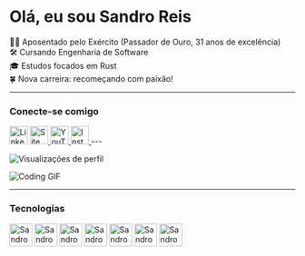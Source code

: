 # Olá, eu sou Sandro Reis

👨‍✈️ Aposentado pelo Exército (Passador de Ouro, 31 anos de excelência)  
🛠️ Cursando Engenharia de Software  
🎓 Estudos focados em Rust  
🍀 Nova carreira: recomeçando com paixão!

---

### Conecte-se comigo

<a href="https://www.linkedin.com/in/sandro-reis-9692513a/" target="_blank" title="LinkedIn">
<img src="https://github.com/marcodotcastro/marcodotcastro/blob/master/linkedin.png?raw=true" alt="LinkedIn" width="32" height="32"/></a>
<a href="https://desenvolvendo.me" target="_blank" title="Site pessoal">
  <img src="https://github.com/marcodotcastro/marcodotcastro/blob/master/chrome.png?raw=true" alt="Site pessoal" width="32" height="32"/>
</a>
<a href="https://www.youtube.com/@veteranoedev" target="_blank" title="YouTube">
  <img src="https://github.com/marcodotcastro/marcodotcastro/blob/master/youtube-v2.png?raw=true" alt="YouTube" width="32" height="32"/>
</a>
<a href="https://instagram.com/irmao.sandroreis" target="_blank" title="Instagram">
  <img src="https://github.com/marcodotcastro/marcodotcastro/blob/master/instagram.png?raw=true" alt="Instagram" width="32" height="32"/>
</a>
---

![Visualizações de perfil](https://komarev.com/ghpvc/?username=marcodotcastro)

![Coding GIF](https://github.com/marcodotcastro/marcodotcastro/blob/master/code.gif?raw=true)

---

### Tecnologias

<img alt="Sandro-Rust" height="40" src="https://www.rust-lang.org/static/images/rust-logo-blk.svg">
<img alt="Sandro-Slint" height="40" src="https://docs.slint.dev/latest/docs/slint/_astro/slint-logo-small-light.DRFn4pZL.svg">
<img alt="Sandro-Rocket" height="40" src="https://rocket.rs/images/sponsors/rwf2.gif">
<img alt="Sandro-Actix" height="40" src="https://actix.rs/img/logo.png">
<img alt="Sandro-Git" height="40" src="https://git-scm.com/images/logo@2x.png">
<img alt="Sandro-Linux" height="40" src="https://upload.wikimedia.org/wikipedia/commons/thumb/3/35/Tux.svg/330px-Tux.svg.png">
<img alt="Sandro-Postgres" height="40" src="https://cdn.jsdelivr.net/gh/devicons/devicon/icons/postgresql/postgresql-original.svg">
